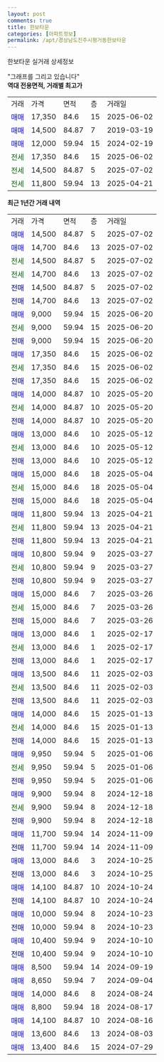 ```yaml
---
layout: post
comments: true
title: 한보타운
categories: [아파트정보]
permalink: /apt/경상남도진주시평거동한보타운
---
```


한보타운 실거래 상세정보

<script type="text/javascript">
  google.charts.load('current', {'packages':['line', 'corechart']});
  google.charts.setOnLoadCallback(drawChart);

  function drawChart() {
    var data = new google.visualization.DataTable();
    data.addColumn('date', '거래일');
    data.addColumn('number', "매매");
    data.addColumn('number', "전세");
    data.addColumn('number', "전매");

    data.addRows([[new Date(Date.parse("2025-07-02")), 14500, null, null], [new Date(Date.parse("2025-07-02")), 14700, null, null], [new Date(Date.parse("2025-07-02")), null, 14500, null], [new Date(Date.parse("2025-07-02")), null, 14700, null], [new Date(Date.parse("2025-07-02")), null, null, 14500], [new Date(Date.parse("2025-07-02")), null, null, 14700], [new Date(Date.parse("2025-06-20")), 9000, null, null], [new Date(Date.parse("2025-06-20")), null, 9000, null], [new Date(Date.parse("2025-06-20")), null, null, 9000], [new Date(Date.parse("2025-06-02")), 17350, null, null], [new Date(Date.parse("2025-06-02")), null, 17350, null], [new Date(Date.parse("2025-06-02")), null, null, 17350], [new Date(Date.parse("2025-05-20")), 14000, null, null], [new Date(Date.parse("2025-05-20")), null, 14000, null], [new Date(Date.parse("2025-05-20")), null, null, 14000], [new Date(Date.parse("2025-05-12")), 13000, null, null], [new Date(Date.parse("2025-05-12")), null, 13000, null], [new Date(Date.parse("2025-05-12")), null, null, 13000], [new Date(Date.parse("2025-05-04")), 15000, null, null], [new Date(Date.parse("2025-05-04")), null, 15000, null], [new Date(Date.parse("2025-05-04")), null, null, 15000], [new Date(Date.parse("2025-04-21")), 11800, null, null], [new Date(Date.parse("2025-04-21")), null, 11800, null], [new Date(Date.parse("2025-04-21")), null, null, 11800], [new Date(Date.parse("2025-03-27")), 10800, null, null], [new Date(Date.parse("2025-03-27")), null, 10800, null], [new Date(Date.parse("2025-03-27")), null, null, 10800], [new Date(Date.parse("2025-03-26")), 15000, null, null], [new Date(Date.parse("2025-03-26")), null, 15000, null], [new Date(Date.parse("2025-03-26")), null, null, 15000], [new Date(Date.parse("2025-02-17")), 13000, null, null], [new Date(Date.parse("2025-02-17")), null, 13000, null], [new Date(Date.parse("2025-02-17")), null, null, 13000], [new Date(Date.parse("2025-02-03")), 13500, null, null], [new Date(Date.parse("2025-02-03")), null, 13500, null], [new Date(Date.parse("2025-02-03")), null, null, 13500], [new Date(Date.parse("2025-01-13")), 14000, null, null], [new Date(Date.parse("2025-01-13")), null, 14000, null], [new Date(Date.parse("2025-01-13")), null, null, 14000], [new Date(Date.parse("2025-01-06")), 9950, null, null], [new Date(Date.parse("2025-01-06")), null, 9950, null], [new Date(Date.parse("2025-01-06")), null, null, 9950], [new Date(Date.parse("2024-12-18")), 9900, null, null], [new Date(Date.parse("2024-12-18")), null, 9900, null], [new Date(Date.parse("2024-12-18")), null, null, 9900], [new Date(Date.parse("2024-11-09")), 11700, null, null], [new Date(Date.parse("2024-11-09")), null, null, 11700], [new Date(Date.parse("2024-10-25")), 13000, null, null], [new Date(Date.parse("2024-10-25")), null, null, 13000], [new Date(Date.parse("2024-10-24")), 14100, null, null], [new Date(Date.parse("2024-10-24")), null, null, 14100], [new Date(Date.parse("2024-10-23")), 10000, null, null], [new Date(Date.parse("2024-10-23")), null, null, 10000], [new Date(Date.parse("2024-10-10")), 10400, null, null], [new Date(Date.parse("2024-10-10")), null, null, 10400], [new Date(Date.parse("2024-09-19")), 8500, null, null], [new Date(Date.parse("2024-09-04")), 8650, null, null], [new Date(Date.parse("2024-08-24")), 14000, null, null], [new Date(Date.parse("2024-08-17")), 8800, null, null], [new Date(Date.parse("2024-08-16")), 14100, null, null], [new Date(Date.parse("2024-08-03")), 13600, null, null], [new Date(Date.parse("2024-07-29")), 13400, null, null]]);

    var options = {
      hAxis: {
        format: 'yyyy/MM/dd'
      },    
      lineWidth: 0,
      pointsVisible: true,    
      title: '최근 1년간 유형별 실거래가 분포',
      legend: { position: 'bottom' }
    };

    var formatter = new google.visualization.NumberFormat({pattern:'###,###'} );
    formatter.format(data, 1);
    formatter.format(data, 2);
    
    setTimeout(function() {
        var chart = new google.visualization.LineChart(document.getElementById('columnchart_material'));
        chart.draw(data, (options));
        document.getElementById('loading').style.display = 'none';
    }, 200);
  }
</script>


<div id="loading" style="z-index:20; display: block; margin-left: 0px">"그래프를 그리고 있습니다"</div>
<div id="columnchart_material" style="width: 95%; margin-left: 0px; display: block"></div>
<!-- contents start -->
<b>역대 전용면적, 거래별 최고가</b>
<table class="sortable">
    <tr>
      <td>거래</td>
      <td>가격</td>
      <td>면적</td>
      <td>층</td>
      <td>거래일</td>
    </tr>
        <tr>
          <td><a style="color: blue">매매</a></td>
          <td>17,350</td>
          <td>84.6</td>
          <td>15</td>
          <td>2025-06-02</td>
        </tr>            <tr>
          <td><a style="color: blue">매매</a></td>
          <td>14,500</td>
          <td>84.87</td>
          <td>7</td>
          <td>2019-03-19</td>
        </tr>            <tr>
          <td><a style="color: blue">매매</a></td>
          <td>12,000</td>
          <td>59.94</td>
          <td>15</td>
          <td>2024-02-19</td>
        </tr>        
        <tr>
              <td><a style="color: darkgreen">전세</a></td>
              <td>17,350</td>
              <td>84.6</td>
              <td>15</td>
              <td>2025-06-02</td>
            </tr>            <tr>
              <td><a style="color: darkgreen">전세</a></td>
              <td>14,500</td>
              <td>84.87</td>
              <td>5</td>
              <td>2025-07-02</td>
            </tr>            <tr>
              <td><a style="color: darkgreen">전세</a></td>
              <td>11,800</td>
              <td>59.94</td>
              <td>13</td>
              <td>2025-04-21</td>
            </tr>        
    
</table>

<b>최근 1년간 거래 내역</b>

<table class="sortable">
    <tr>
      <td>거래</td>
      <td>가격</td>
      <td>면적</td>
      <td>층</td>
      <td>거래일</td>
    </tr>
    <tr>
      <td><a style="color: blue">매매</a></td>
      <td>14,500</td>
      <td>84.87</td>
      <td>5</td>
      <td>2025-07-02</td>
    </tr>          <tr>
      <td><a style="color: blue">매매</a></td>
      <td>14,700</td>
      <td>84.6</td>
      <td>13</td>
      <td>2025-07-02</td>
    </tr>          <tr>
      <td><a style="color: darkgreen">전세</a></td>
      <td>14,500</td>
      <td>84.87</td>
      <td>5</td>
      <td>2025-07-02</td>
    </tr>          <tr>
      <td><a style="color: darkgreen">전세</a></td>
      <td>14,700</td>
      <td>84.6</td>
      <td>13</td>
      <td>2025-07-02</td>
    </tr>          <tr>
      <td><a style="color: darkblue">전매</a></td>
      <td>14,500</td>
      <td>84.87</td>
      <td>5</td>
      <td>2025-07-02</td>
    </tr>          <tr>
      <td><a style="color: darkblue">전매</a></td>
      <td>14,700</td>
      <td>84.6</td>
      <td>13</td>
      <td>2025-07-02</td>
    </tr>          <tr>
      <td><a style="color: blue">매매</a></td>
      <td>9,000</td>
      <td>59.94</td>
      <td>15</td>
      <td>2025-06-20</td>
    </tr>          <tr>
      <td><a style="color: darkgreen">전세</a></td>
      <td>9,000</td>
      <td>59.94</td>
      <td>15</td>
      <td>2025-06-20</td>
    </tr>          <tr>
      <td><a style="color: darkblue">전매</a></td>
      <td>9,000</td>
      <td>59.94</td>
      <td>15</td>
      <td>2025-06-20</td>
    </tr>          <tr>
      <td><a style="color: blue">매매</a></td>
      <td>17,350</td>
      <td>84.6</td>
      <td>15</td>
      <td>2025-06-02</td>
    </tr>          <tr>
      <td><a style="color: darkgreen">전세</a></td>
      <td>17,350</td>
      <td>84.6</td>
      <td>15</td>
      <td>2025-06-02</td>
    </tr>          <tr>
      <td><a style="color: darkblue">전매</a></td>
      <td>17,350</td>
      <td>84.6</td>
      <td>15</td>
      <td>2025-06-02</td>
    </tr>          <tr>
      <td><a style="color: blue">매매</a></td>
      <td>14,000</td>
      <td>84.87</td>
      <td>10</td>
      <td>2025-05-20</td>
    </tr>          <tr>
      <td><a style="color: darkgreen">전세</a></td>
      <td>14,000</td>
      <td>84.87</td>
      <td>10</td>
      <td>2025-05-20</td>
    </tr>          <tr>
      <td><a style="color: darkblue">전매</a></td>
      <td>14,000</td>
      <td>84.87</td>
      <td>10</td>
      <td>2025-05-20</td>
    </tr>          <tr>
      <td><a style="color: blue">매매</a></td>
      <td>13,000</td>
      <td>84.6</td>
      <td>10</td>
      <td>2025-05-12</td>
    </tr>          <tr>
      <td><a style="color: darkgreen">전세</a></td>
      <td>13,000</td>
      <td>84.6</td>
      <td>10</td>
      <td>2025-05-12</td>
    </tr>          <tr>
      <td><a style="color: darkblue">전매</a></td>
      <td>13,000</td>
      <td>84.6</td>
      <td>10</td>
      <td>2025-05-12</td>
    </tr>          <tr>
      <td><a style="color: blue">매매</a></td>
      <td>15,000</td>
      <td>84.6</td>
      <td>18</td>
      <td>2025-05-04</td>
    </tr>          <tr>
      <td><a style="color: darkgreen">전세</a></td>
      <td>15,000</td>
      <td>84.6</td>
      <td>18</td>
      <td>2025-05-04</td>
    </tr>          <tr>
      <td><a style="color: darkblue">전매</a></td>
      <td>15,000</td>
      <td>84.6</td>
      <td>18</td>
      <td>2025-05-04</td>
    </tr>          <tr>
      <td><a style="color: blue">매매</a></td>
      <td>11,800</td>
      <td>59.94</td>
      <td>13</td>
      <td>2025-04-21</td>
    </tr>          <tr>
      <td><a style="color: darkgreen">전세</a></td>
      <td>11,800</td>
      <td>59.94</td>
      <td>13</td>
      <td>2025-04-21</td>
    </tr>          <tr>
      <td><a style="color: darkblue">전매</a></td>
      <td>11,800</td>
      <td>59.94</td>
      <td>13</td>
      <td>2025-04-21</td>
    </tr>          <tr>
      <td><a style="color: blue">매매</a></td>
      <td>10,800</td>
      <td>59.94</td>
      <td>9</td>
      <td>2025-03-27</td>
    </tr>          <tr>
      <td><a style="color: darkgreen">전세</a></td>
      <td>10,800</td>
      <td>59.94</td>
      <td>9</td>
      <td>2025-03-27</td>
    </tr>          <tr>
      <td><a style="color: darkblue">전매</a></td>
      <td>10,800</td>
      <td>59.94</td>
      <td>9</td>
      <td>2025-03-27</td>
    </tr>          <tr>
      <td><a style="color: blue">매매</a></td>
      <td>15,000</td>
      <td>84.6</td>
      <td>7</td>
      <td>2025-03-26</td>
    </tr>          <tr>
      <td><a style="color: darkgreen">전세</a></td>
      <td>15,000</td>
      <td>84.6</td>
      <td>7</td>
      <td>2025-03-26</td>
    </tr>          <tr>
      <td><a style="color: darkblue">전매</a></td>
      <td>15,000</td>
      <td>84.6</td>
      <td>7</td>
      <td>2025-03-26</td>
    </tr>          <tr>
      <td><a style="color: blue">매매</a></td>
      <td>13,000</td>
      <td>84.6</td>
      <td>1</td>
      <td>2025-02-17</td>
    </tr>          <tr>
      <td><a style="color: darkgreen">전세</a></td>
      <td>13,000</td>
      <td>84.6</td>
      <td>1</td>
      <td>2025-02-17</td>
    </tr>          <tr>
      <td><a style="color: darkblue">전매</a></td>
      <td>13,000</td>
      <td>84.6</td>
      <td>1</td>
      <td>2025-02-17</td>
    </tr>          <tr>
      <td><a style="color: blue">매매</a></td>
      <td>13,500</td>
      <td>84.6</td>
      <td>11</td>
      <td>2025-02-03</td>
    </tr>          <tr>
      <td><a style="color: darkgreen">전세</a></td>
      <td>13,500</td>
      <td>84.6</td>
      <td>11</td>
      <td>2025-02-03</td>
    </tr>          <tr>
      <td><a style="color: darkblue">전매</a></td>
      <td>13,500</td>
      <td>84.6</td>
      <td>11</td>
      <td>2025-02-03</td>
    </tr>          <tr>
      <td><a style="color: blue">매매</a></td>
      <td>14,000</td>
      <td>84.6</td>
      <td>15</td>
      <td>2025-01-13</td>
    </tr>          <tr>
      <td><a style="color: darkgreen">전세</a></td>
      <td>14,000</td>
      <td>84.6</td>
      <td>15</td>
      <td>2025-01-13</td>
    </tr>          <tr>
      <td><a style="color: darkblue">전매</a></td>
      <td>14,000</td>
      <td>84.6</td>
      <td>15</td>
      <td>2025-01-13</td>
    </tr>          <tr>
      <td><a style="color: blue">매매</a></td>
      <td>9,950</td>
      <td>59.94</td>
      <td>5</td>
      <td>2025-01-06</td>
    </tr>          <tr>
      <td><a style="color: darkgreen">전세</a></td>
      <td>9,950</td>
      <td>59.94</td>
      <td>5</td>
      <td>2025-01-06</td>
    </tr>          <tr>
      <td><a style="color: darkblue">전매</a></td>
      <td>9,950</td>
      <td>59.94</td>
      <td>5</td>
      <td>2025-01-06</td>
    </tr>          <tr>
      <td><a style="color: blue">매매</a></td>
      <td>9,900</td>
      <td>59.94</td>
      <td>8</td>
      <td>2024-12-18</td>
    </tr>          <tr>
      <td><a style="color: darkgreen">전세</a></td>
      <td>9,900</td>
      <td>59.94</td>
      <td>8</td>
      <td>2024-12-18</td>
    </tr>          <tr>
      <td><a style="color: darkblue">전매</a></td>
      <td>9,900</td>
      <td>59.94</td>
      <td>8</td>
      <td>2024-12-18</td>
    </tr>          <tr>
      <td><a style="color: blue">매매</a></td>
      <td>11,700</td>
      <td>59.94</td>
      <td>14</td>
      <td>2024-11-09</td>
    </tr>          <tr>
      <td><a style="color: darkblue">전매</a></td>
      <td>11,700</td>
      <td>59.94</td>
      <td>14</td>
      <td>2024-11-09</td>
    </tr>          <tr>
      <td><a style="color: blue">매매</a></td>
      <td>13,000</td>
      <td>84.6</td>
      <td>3</td>
      <td>2024-10-25</td>
    </tr>          <tr>
      <td><a style="color: darkblue">전매</a></td>
      <td>13,000</td>
      <td>84.6</td>
      <td>3</td>
      <td>2024-10-25</td>
    </tr>          <tr>
      <td><a style="color: blue">매매</a></td>
      <td>14,100</td>
      <td>84.87</td>
      <td>10</td>
      <td>2024-10-24</td>
    </tr>          <tr>
      <td><a style="color: darkblue">전매</a></td>
      <td>14,100</td>
      <td>84.87</td>
      <td>10</td>
      <td>2024-10-24</td>
    </tr>          <tr>
      <td><a style="color: blue">매매</a></td>
      <td>10,000</td>
      <td>59.94</td>
      <td>8</td>
      <td>2024-10-23</td>
    </tr>          <tr>
      <td><a style="color: darkblue">전매</a></td>
      <td>10,000</td>
      <td>59.94</td>
      <td>8</td>
      <td>2024-10-23</td>
    </tr>          <tr>
      <td><a style="color: blue">매매</a></td>
      <td>10,400</td>
      <td>59.94</td>
      <td>9</td>
      <td>2024-10-10</td>
    </tr>          <tr>
      <td><a style="color: darkblue">전매</a></td>
      <td>10,400</td>
      <td>59.94</td>
      <td>9</td>
      <td>2024-10-10</td>
    </tr>          <tr>
      <td><a style="color: blue">매매</a></td>
      <td>8,500</td>
      <td>59.94</td>
      <td>14</td>
      <td>2024-09-19</td>
    </tr>          <tr>
      <td><a style="color: blue">매매</a></td>
      <td>8,650</td>
      <td>59.94</td>
      <td>7</td>
      <td>2024-09-04</td>
    </tr>          <tr>
      <td><a style="color: blue">매매</a></td>
      <td>14,000</td>
      <td>84.6</td>
      <td>8</td>
      <td>2024-08-24</td>
    </tr>          <tr>
      <td><a style="color: blue">매매</a></td>
      <td>8,800</td>
      <td>59.94</td>
      <td>18</td>
      <td>2024-08-17</td>
    </tr>          <tr>
      <td><a style="color: blue">매매</a></td>
      <td>14,100</td>
      <td>84.87</td>
      <td>10</td>
      <td>2024-08-16</td>
    </tr>          <tr>
      <td><a style="color: blue">매매</a></td>
      <td>13,600</td>
      <td>84.6</td>
      <td>13</td>
      <td>2024-08-03</td>
    </tr>          <tr>
      <td><a style="color: blue">매매</a></td>
      <td>13,400</td>
      <td>84.6</td>
      <td>15</td>
      <td>2024-07-29</td>
    </tr>      </table>
<!-- contents end -->    

